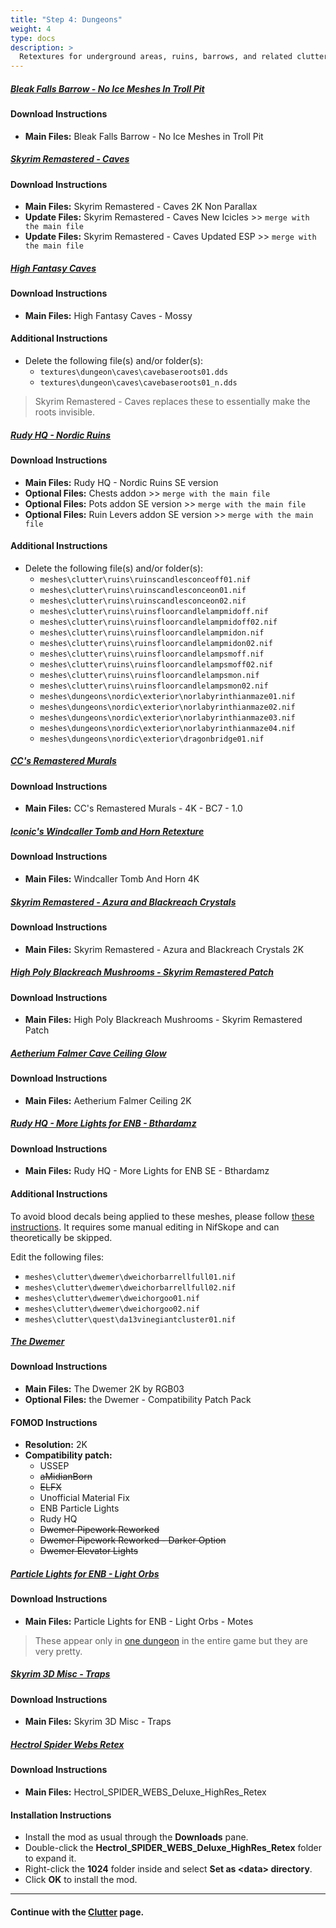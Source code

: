 ```yaml
---
title: "Step 4: Dungeons"
weight: 4
type: docs
description: >
  Retextures for underground areas, ruins, barrows, and related clutter.
---
```


##### [Bleak Falls Barrow - No Ice Meshes In Troll Pit](https://www.nexusmods.com/skyrimspecialedition/mods/64703?tab=files)

#### Download Instructions

- **Main Files:** Bleak Falls Barrow - No Ice Meshes in Troll Pit

##### [Skyrim Remastered - Caves](https://www.nexusmods.com/skyrimspecialedition/mods/38220?tab=files)

#### Download Instructions

- **Main Files:** Skyrim Remastered - Caves 2K Non Parallax
- **Update Files:** Skyrim Remastered - Caves New Icicles >> `merge with the main file`
- **Update Files:** Skyrim Remastered - Caves Updated ESP >> `merge with the main file`

##### [High Fantasy Caves](https://www.nexusmods.com/skyrimspecialedition/mods/31813?tab=files)

#### Download Instructions

- **Main Files:** High Fantasy Caves - Mossy

#### Additional Instructions

- Delete the following file(s) and/or folder(s):
  - `textures\dungeon\caves\cavebaseroots01.dds`
  - `textures\dungeon\caves\cavebaseroots01_n.dds`

> Skyrim Remastered - Caves replaces these to essentially make the roots invisible.

##### [Rudy HQ - Nordic Ruins](https://www.nexusmods.com/skyrimspecialedition/mods/19365?tab=files)

#### Download Instructions

* **Main Files:** Rudy HQ - Nordic Ruins SE version
* **Optional Files:** Chests addon >> `merge with the main file`
* **Optional Files:** Pots addon SE version >> `merge with the main file`
* **Optional Files:** Ruin Levers addon SE version >> `merge with the main file`

#### Additional Instructions

- Delete the following file(s) and/or folder(s):
  - `meshes\clutter\ruins\ruinscandlesconceoff01.nif`
  - `meshes\clutter\ruins\ruinscandlesconceon01.nif`
  - `meshes\clutter\ruins\ruinscandlesconceon02.nif`
  - `meshes\clutter\ruins\ruinsfloorcandlelampmidoff.nif`
  - `meshes\clutter\ruins\ruinsfloorcandlelampmidoff02.nif`
  - `meshes\clutter\ruins\ruinsfloorcandlelampmidon.nif`
  - `meshes\clutter\ruins\ruinsfloorcandlelampmidon02.nif`
  - `meshes\clutter\ruins\ruinsfloorcandlelampsmoff.nif`
  - `meshes\clutter\ruins\ruinsfloorcandlelampsmoff02.nif`
  - `meshes\clutter\ruins\ruinsfloorcandlelampsmon.nif`
  - `meshes\clutter\ruins\ruinsfloorcandlelampsmon02.nif`
  - `meshes\dungeons\nordic\exterior\norlabyrinthianmaze01.nif`
  - `meshes\dungeons\nordic\exterior\norlabyrinthianmaze02.nif`
  - `meshes\dungeons\nordic\exterior\norlabyrinthianmaze03.nif`
  - `meshes\dungeons\nordic\exterior\norlabyrinthianmaze04.nif`
  - `meshes\dungeons\nordic\exterior\dragonbridge01.nif`

##### [CC's Remastered Murals](https://www.nexusmods.com/skyrimspecialedition/mods/45241?tab=files)

#### Download Instructions

* **Main Files:** CC's Remastered Murals - 4K - BC7 - 1.0

##### [Iconic's Windcaller Tomb and Horn Retexture](https://www.nexusmods.com/skyrimspecialedition/mods/45440?tab=files)

#### Download Instructions

- **Main Files:** Windcaller Tomb And Horn 4K

##### [Skyrim Remastered - Azura and Blackreach Crystals](https://www.nexusmods.com/skyrimspecialedition/mods/38371?tab=files)

#### Download Instructions

- **Main Files:** Skyrim Remastered - Azura and Blackreach Crystals 2K

##### [High Poly Blackreach Mushrooms - Skyrim Remastered Patch](https://www.nexusmods.com/skyrimspecialedition/mods/52700?tab=files)

#### Download Instructions

- **Main Files:** High Poly Blackreach Mushrooms - Skyrim Remastered Patch

##### [Aetherium Falmer Cave Ceiling Glow](https://www.nexusmods.com/skyrimspecialedition/mods/43434?tab=files)

#### Download Instructions

- **Main Files:** Aetherium Falmer Ceiling 2K

##### [Rudy HQ - More Lights for ENB - Bthardamz](https://www.nexusmods.com/skyrimspecialedition/mods/22703?tab=files)

#### Download Instructions

* **Main Files:** Rudy HQ - More Lights for ENB SE - Bthardamz

#### Additional Instructions

To avoid blood decals being applied to these meshes, please follow [these instructions](/tpf/guide-resources/various-tutorials/#how-to-add-the-no-decal-flag-to-meshes). It requires some manual editing in NifSkope and can theoretically be skipped.

Edit the following files:

- `meshes\clutter\dwemer\dweichorbarrellfull01.nif`
- `meshes\clutter\dwemer\dweichorbarrellfull02.nif`
- `meshes\clutter\dwemer\dweichorgoo01.nif`
- `meshes\clutter\dwemer\dweichorgoo02.nif`
- `meshes\clutter\quest\da13vinegiantcluster01.nif`

##### [The Dwemer](https://www.nexusmods.com/skyrimspecialedition/mods/49234?tab=files)

#### Download Instructions

- **Main Files:** The Dwemer 2K by RGB03
- **Optional Files:** the Dwemer - Compatibility Patch Pack

#### FOMOD Instructions

- **Resolution:** 2K
- **Compatibility patch:**
  - USSEP
  - ~~aMidianBorn~~
  - ~~ELFX~~
  - Unofficial Material Fix
  - ENB Particle Lights
  - Rudy HQ
  - ~~Dwemer Pipework Reworked~~
  - ~~Dwemer Pipework Reworked - Darker Option~~
  - ~~Dwemer Elevator Lights~~

##### [Particle Lights for ENB - Light Orbs](https://www.nexusmods.com/skyrimspecialedition/mods/50737?tab=files)

#### Download Instructions

- **Main Files:** Particle Lights for ENB - Light Orbs - Motes

> These appear only in [one dungeon](https://en.uesp.net/wiki/Skyrim:Yngol_Barrow) in the entire game but they are very pretty.

##### [Skyrim 3D Misc - Traps](https://www.nexusmods.com/skyrimspecialedition/mods/20829?tab=files)

#### Download Instructions

- **Main Files:** Skyrim 3D Misc - Traps

##### [Hectrol Spider Webs Retex](https://www.nexusmods.com/skyrim/mods/1731?tab=files)

#### Download Instructions

- **Main Files:** Hectrol_SPIDER_WEBS_Deluxe_HighRes_Retex

#### Installation Instructions

- Install the mod as usual through the **Downloads** pane.
- Double-click the **Hectrol_SPIDER_WEBS_Deluxe_HighRes_Retex** folder to expand it.
- Right-click the **1024** folder inside and select **Set as \<data> directory**.
- Click **OK** to install the mod.

---

#### Continue with the [Clutter](/tpf/mod-installation-3/step-5/) page.
